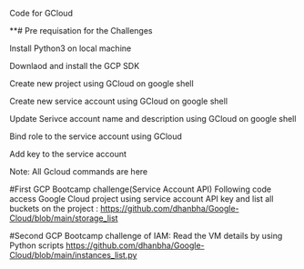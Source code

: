 Code for GCloud

**# Pre requisation for the Challenges

Install Python3 on local machine

Downlaod and install the GCP SDK

Create new project using GCloud on google shell

Create new service account using GCloud on google shell

Update Serivce account name and description using GCloud on google shell

Bind role to the service account using GCloud

Add key to the service account

Note: All Gcloud commands are here 

#First GCP Bootcamp challenge(Service Account API) Following code access Google Cloud project using service account API key and list all buckets on the project :
https://github.com/dhanbha/Google-Cloud/blob/main/storage_list

#Second GCP Bootcamp challenge of IAM: Read the VM details by using Python scripts
https://github.com/dhanbha/Google-Cloud/blob/main/instances_list.py
